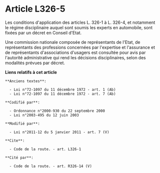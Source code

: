 # Article L326-5

Les conditions d'application des articles L. 326-1 à L. 326-4, et notamment le régime disciplinaire auquel sont soumis les
experts en automobile, sont fixées par un décret en Conseil d'Etat. 

Une commission nationale composée de représentants de l'Etat, de représentants des professions concernées par l'expertise et
l'assurance et de représentants d'associations d'usagers est consultée pour avis par l'autorité administrative qui rend les
décisions disciplinaires, selon des modalités prévues par décret.

**Liens relatifs à cet article**

	**Anciens textes**:

	  - Loi n°72-1097 du 11 décembre 1972 - art. 1 (Ab)
	  - Loi n°72-1097 du 11 décembre 1972 - art. 7 (Ab)

	**Codifié par**:

	  - Ordonnance n°2000-930 du 22 septembre 2000
	  - Loi n°2003-495 du 12 juin 2003

	**Modifié par**:

	  - Loi n°2011-12 du 5 janvier 2011 - art. 7 (V)

	**Cite**:

	  - Code de la route. - art. L326-1

	**Cité par**:

	  - Code de la route. - art. R326-14 (V)
